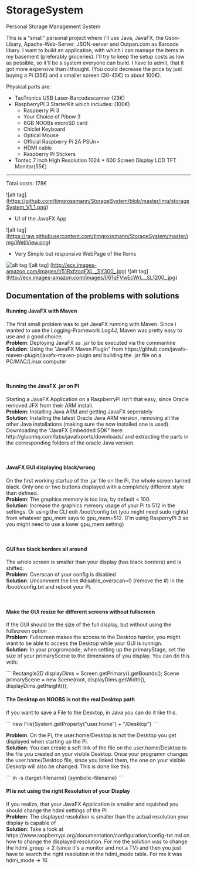 # StorageSystem
Personal Storage Management System

This is a "small" personal project where i'll use Java, JavaFX, the Gson-Libary, Apache-Web-Server, JSON-server and Outpan.com as Barcode libary.
I want to build an application, with which i can manage the items in my basement (preferably groceries).
I'll try to keep the setup costs as low as possible, so it'll be a system everyone can build.
I have to admit, that it got more expensive than i thought. (You could decrease the price by just buying a Pi (35€) and a smaller screen (30-45€) to about 100€).

Physical parts are: 
  - TaoTronics USB Laser-Barcodescanner (23€)
  - RaspberryPI 3 StarterKit which includes: (100€)
      - Raspberry Pi 3
      - Your Choice of Pibow 3
      - 8GB NOOBs microSD card
      - Chiclet Keyboard
      - Optical Mouse
      - Official Raspberry Pi 2A PSUn>
      - HDMI cable
      - Raspberry Pi Stickers
  - Tontec 7 inch High Resolution 1024 * 600 Screen Display LCD TFT Monitor(55€)

------------------------------
Total costs: 178€

![alt tag] (https://github.com/timgrossmann/StorageSystem/blob/master/img/storageSystem_V1_1.png)
- UI of the JavaFX App


![alt tag] (https://raw.githubusercontent.com/timgrossmann/StorageSystem/master/img/WebView.png)
- Very Simple but responsive WebPage of the Items


![alt tag](http://ecx.images-amazon.com/images/I/71T55P9USGL._SL1500_.jpg)
![alt tag] (http://ecx.images-amazon.com/images/I/51RxfzoqFXL._SY300_.jpg)
![alt tag] (http://ecx.images-amazon.com/images/I/61qFVwEcWrL._SL1200_.jpg)


<h2>Documentation of the problems with solutions</h2>
<h4>Running JavaFX with Maven</h4>
<p>The first small problem was to get JavaFX running with Maven. Since i wanted to use the Logging-Framework Log4J, Maven was pretty easy to use and a good choice. <br />
<b>Problem</b>: Deploying JavaFX as .jar to be executed via the commanline <br />
<b>Solution</b>: Using the "JavaFX Maven Plugin" from https://github.com/javafx-maven-plugin/javafx-maven-plugin and building the .jar file on a PC/MAC/Linux computer</p>

<br />

<h4>Running the JavaFX .jar on PI</h4>
<p>Starting a JavaFX Application on a RaspberryPi isn't that easy, since Oracle removed JFX from their ARM install. <br />
<b>Problem</b>: Installing Java ARM and getting JavaFX seperately <br />
<b>Solution</b>: Installing the latest Oracle Java ARM version, removing all the other Java installations (making sure the now installed one is used). Downloading the "JavaFX Embedded SDK" here: http://gluonhq.com/labs/javafxports/downloads/ and extracting the parts in the corresponding folders of the oracle Java version.</p>

<br />

<h4>JavaFX GUI displaying black/wrong</h4>
<p>On the first working startup of the .jar file on the Pi, the whole screen turned black. Only one or two buttons displayed with a completely different style than defined. <br />
<b>Problem</b>: The graphics memory is too low, by default < 100. <br />
<b>Solution</b>: Increase the graphics memory usage of your Pi to 512 in the settings. Or using the CLI edit /boot/config.txt (you might need sudo rights) from whatever gpu_mem says to gpu_mem=512. (I'm using RasperryPi 3 so you might need to use a lower gpu_mem setting)</p>

<br />

<h4>GUI has black borders all around</h4>
<p>The whole screen is smaller than your display (has black borders) and is shifted. <br />
<b>Problem</b>: Overscan of your config is disabled <br />
<b>Solution</b>: Uncomment the line #disable_overscan=0 (remove the #) in the /boot/config.txt and reboot your Pi.</p>

<br />

<h4>Make the GUI resize for different screens without fullscreen</h4>
<p>If the GUI should be the size of the full display, but without using the fullscreen option <br />
<b>Problem</b>: Fullscreen makes the access to the Desktop harder, you might want to be able to access the Desktop while your GUI is runnign. <br />
<b>Solution</b>: In your programcode, when setting up the primaryStage, set the size of your primaryScene to the dimensions of you display. You can do this with:</p>
```
Rectangle2D displayDims = Screen.getPrimary().getBounds();
Scene primaryScene = new Scene(root, displayDims.getWidth(), displayDims.getHeight());
```

<br />

<h4>The Desktop on NOOBS is not the real Desktop path</h4>
<p>If you want to save a File to the Desktop, in Java you can do it like this.</p>
```
new File(System.getProperty("user.home") + "/Desktop")
```
<p><b>Problem</b>: On the Pi, the user.home/Desktop is not the Desktop you get displayed when starting up the Pi. <br />
<b>Solution</b>: You can create a soft link of the file on the user.home/Desktop to the file you created on your visible Desktop. Once your programm changes the user.home/Desktop file, since you linked them, the one on your visible Deskotp will also be changed. This is done like this:</p>
```
ln -s {target-filename} {symbolic-filename}
```

<br />

<h4>PI is not using the right Resolution of your Display</h4>
<p>If you realize, that your JavaFX Application is smaller and squished you should change the hdmi settings of the PI<br />
<b>Problem</b>: The displayed resolution is smaller than the actual resolution your display is capable of <br />
<b>Solution</b>: Take a look at https://www.raspberrypi.org/documentation/configuration/config-txt.md on how to change the displayed resolution. For me the solution was to change the hdmi_group -> 2 (since it's a monitor and not a TV) and then you just have to search the right resolution in the hdmi_mode table. For me it was hdmi_mode -> 16</p>
